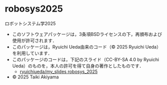 # robosys2025
ロボットシステム学2025
- このソフトウェアパッケージは，3条項BSDライセンスの下，再頒布および使用が許可されます．
- このパッケージは，Ryuichi Ueda由来のコード（© 2025 Ryuichi Ueda）を利用しています．
- このパッケージのコードは，下記のスライド（CC-BY-SA 4.0 by Ryuichi Ueda）のものを，本人の許可を得て自身の著作としたものです．
  - [ryuichiueda/my_slides robosys_2025](https://github.com/ryuichiueda/slides_marp/blob/master/robosys2025/lesson5.md)
- © 2025 Taiki Akiyama
